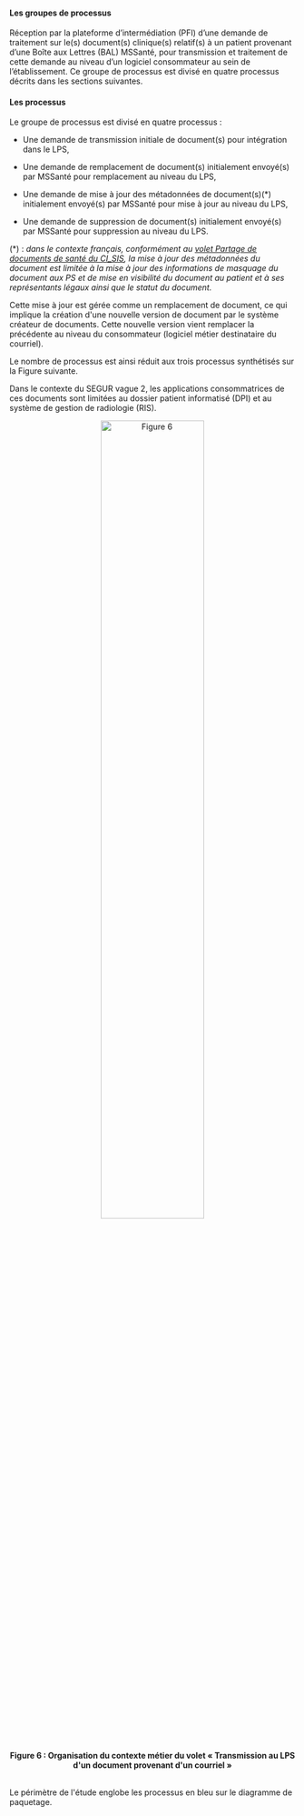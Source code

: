 #### Les groupes de processus

Réception par la plateforme d’intermédiation (PFI) d’une demande de traitement sur le(s) document(s) clinique(s) relatif(s) à un patient provenant d’une Boîte aux Lettres (BAL) MSSanté, pour transmission et traitement de cette demande au niveau d’un logiciel consommateur au sein de l’établissement. Ce groupe de processus est divisé en quatre processus décrits dans les sections suivantes.

#### Les processus

Le groupe de processus est divisé en quatre processus :

-   Une demande de transmission initiale de document(s) pour intégration dans le LPS,

-   Une demande de remplacement de document(s) initialement envoyé(s) par MSSanté pour remplacement au niveau du LPS,

-   Une demande de mise à jour des métadonnées de document(s)(\*) initialement envoyé(s) par MSSanté pour mise à jour au niveau du LPS,

-   Une demande de suppression de document(s) initialement envoyé(s) par MSSanté pour suppression au niveau du LPS.

(\*) : _dans le contexte français, conformément au [volet Partage de
documents de santé du CI_SIS](https://esante.gouv.fr/sites/default/files/media_entity/documents/ci-sis_service_volet-partage-documents-sante_v1.15.pdf), la mise à jour des métadonnées du
document est limitée à la mise à jour des informations de masquage du
document aux PS et de mise en visibilité du document au patient et à ses
représentants légaux ainsi que le statut du document._

Cette mise à jour est gérée comme un remplacement de document, ce qui
implique la création d'une nouvelle version de document par le système
créateur de documents. Cette nouvelle version vient remplacer la
précédente au niveau du consommateur (logiciel métier destinataire du
courriel).

Le nombre de processus est ainsi réduit aux trois processus synthétisés
sur la Figure suivante.

Dans le contexte du SEGUR vague 2, les applications consommatrices de
ces documents sont limitées au dossier patient informatisé (DPI) et au
système de gestion de radiologie (RIS).

<div class="figure" style='text-align: center;'>
    <img src="image13.png" alt="Figure 6" title="Figure 6 : Organisation du contexte métier du volet « Transmission au LPS d'un document provenant d'un courriel »" style="width:60%;">
    <figcaption><b>Figure 6 : Organisation du contexte métier du volet « Transmission au LPS d'un document provenant d'un courriel »</b></figcaption>
</div>    
<br>

Le périmètre de l'étude englobe les processus en bleu sur le diagramme de paquetage.